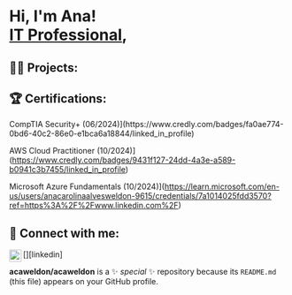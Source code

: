 <h1>Hi, I'm Ana! <br/><a href="https://github.com/acaweldon"> <a href="https://www.linkedin.com/in/anaweldon/">IT Professional</a>, 

<h2>👨‍💻 Projects:</h2>
<h2>🏆 Certifications:</h2>CompTIA Security+ (06/2024)](https://www.credly.com/badges/fa0ae774-0bd6-40c2-86e0-e1bca6a18844/linked_in_profile)


AWS Cloud Practitioner (10/2024)](https://www.credly.com/badges/9431f127-24dd-4a3e-a589-b0941c3b7455/linked_in_profile)

Microsoft Azure Fundamentals (10/2024)](https://learn.microsoft.com/en-us/users/anacarolinaalvesweldon-9615/credentials/7a1014025fdd3570?ref=https%3A%2F%2Fwww.linkedin.com%2F)

<h2> 🤳 Connect with me:</h2>
[<img align="left" alt="AnaWeldon | LinkedIn" width="22px" src="https://cdn.jsdelivr.net/npm/simple-icons@v3/icons/linkedin.svg" />][linkedin]



[linkedin]: https://www.linkedin.com/in/anaweldon/
[linkedin]: https://linkedin.com/in/anaweldon/

**acaweldon/acaweldon** is a ✨ _special_ ✨ repository because its `README.md` (this file) appears on your GitHub profile.


